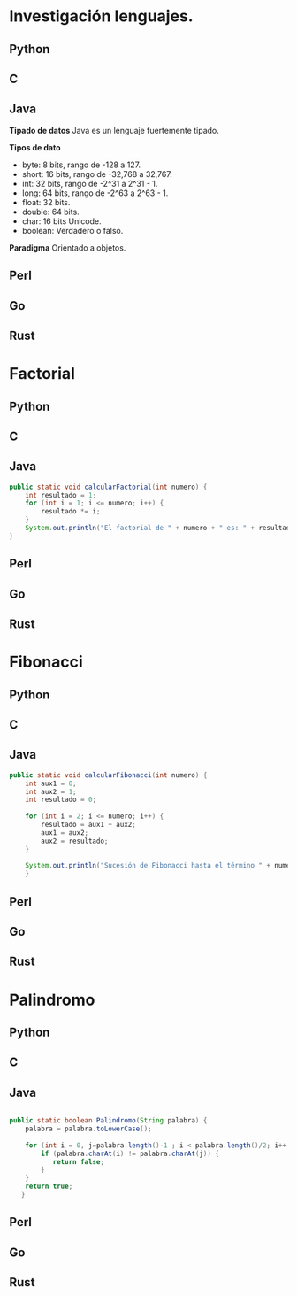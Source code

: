 # Investigación lenguajes.

## Python

## C

## Java

**Tipado de datos**
Java es un lenguaje fuertemente tipado.

**Tipos de dato**
- byte: 8 bits, rango de -128 a 127.
- short: 16 bits, rango de -32,768 a 32,767.
- int: 32 bits, rango de -2^31 a 2^31 - 1.
- long: 64 bits, rango de -2^63 a 2^63 - 1.
- float: 32 bits.
- double: 64 bits.
- char: 16 bits Unicode.
- boolean: Verdadero o falso.

**Paradigma**
Orientado a objetos.

## Perl

## Go

## Rust



# Factorial

## Python

## C

## Java

```java
public static void calcularFactorial(int numero) {
    int resultado = 1;
    for (int i = 1; i <= numero; i++) {
        resultado *= i;
    }
    System.out.println("El factorial de " + numero + " es: " + resultado);
}
```

## Perl

## Go

## Rust


# Fibonacci

## Python

## C

## Java

```java
public static void calcularFibonacci(int numero) {    
    int aux1 = 0;
    int aux2 = 1;
    int resultado = 0;
        
    for (int i = 2; i <= numero; i++) {
        resultado = aux1 + aux2;
        aux1 = aux2;
        aux2 = resultado;
    }
    
    System.out.println("Sucesión de Fibonacci hasta el término " + numero + "es :" + resultado);   
    }
```

## Perl

## Go

## Rust



# Palindromo

## Python

## C

## Java
```java

public static boolean Palindromo(String palabra) {
    palabra = palabra.toLowerCase();
    
    for (int i = 0, j=palabra.length()-1 ; i < palabra.length()/2; i++, j--) {
        if (palabra.charAt(i) != palabra.charAt(j)) {
           return false;
        }
    }
    return true;
   }


```

## Perl

## Go

## Rust




